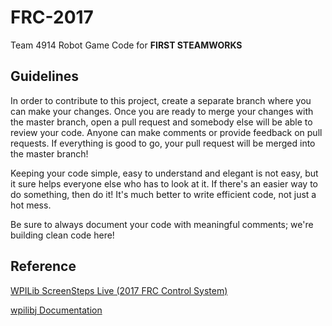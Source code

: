 # FRC-2017

Team 4914 Robot Game Code for **FIRST STEAMWORKS**

**Guidelines**
---------------
In order to contribute to this project, create a separate branch where you can make your changes.  Once you are ready to merge your changes with the master branch, open a pull request and somebody else will be able to review your code.  Anyone can make comments or provide feedback on pull requests. If everything is good to go, your pull request will be merged into the master branch!

Keeping your code simple, easy to understand and elegant is not easy, but it sure helps everyone else who has to look at it. If there's an easier way to do something, then do it!  It's much better to write efficient code, not just a hot mess.

Be sure to always document your code with meaningful comments; we're building clean code here!

**Reference**
---------------
[WPILib ScreenSteps Live (2017 FRC Control System)](http://wpilib.screenstepslive.com/s/4485)

[wpilibj Documentation](http://first.wpi.edu/FRC/roborio/release/docs/java/)
